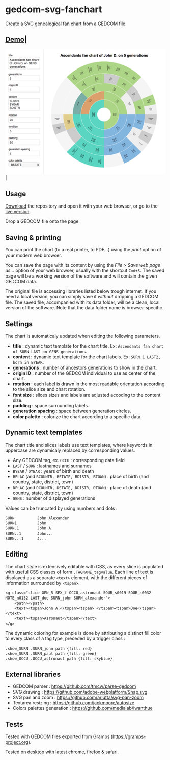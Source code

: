 # gedcom-svg-fanchart

Create a SVG genealogical fan chart from a GEDCOM file.

[1]: https://rawgit.com/nliautaud/gedcom-svg-fanchart/master/index.html
[2]: https://github.com/nliautaud/gedcom-svg-fanchart/archive/master.zip

[Demo][1]|
----------
[<img src="capture.png" alt="Capture" width="607px"/>][1]|

## Usage

[Download][2] the repository and open it with your web browser, or go to the [live version][1].

Drop a GEDCOM file onto the page.

## Saving & printing

You can print the chart (to a real printer, to PDF...) using the *print* option of your modern web browser.

You can save the page with its content by using the *File > Save web page as...* option of your web browser, usually with the shortcut ``Cmd+S``. The saved page will be a working version of the software and will contain the given GEDCOM data.

The original file is accessing libraries listed below trough internet. If you need a local version, you can simply save it *without* dropping a GEDCOM file. The saved file, accompanied with its data folder, will be a clean, local version of the software. Note that the data folder name is browser-specific.

## Settings

The chart is automaticaly updated when editing the following parameters.

- **title** : dynamic text template for the chart title. Ex: ``Ascendants fan chart of SURN LAST on GENS generations``.
- **content** : dynamic text template for the chart labels. Ex: ``SURN.1 LAST2, born in BYEAR``.
- **generations** : number of ancestors generations to show in the chart.
- **origin ID** : number of the GEDCOM individual to use as center of the chart.
- **rotation** : each label is drawn in the most readable orientation according to the slice size and chart rotation.
- **font size** : slices sizes and labels are adjusted accoding to the content size.
- **padding** : space surrounding labels.
- **generation spacing** : space between generation circles.
- **color palette** : colorize the chart according to a specific data.

## Dynamic text templates

The chart title and slices labels use text templates, where keywords in uppercase are dynamicaly replaced by corresponding values.

- Any GEDCOM tag, ex. ``OCCU`` : corresponding data field
- ``LAST`` / ``SURN`` : lastnames and surnames
- ``BYEAR`` / ``DYEAR`` : years of birth and death
- ``BPLAC`` (and ``BCOUNTR, BSTATE, BDISTR, BTOWN``) : place of birth (and country, state, district, town)
- ``DPLAC`` (and ``DCOUNTR, DSTATE, DDISTR, DTOWN``) : place of death (and country, state, district, town)
- ``GENS`` : number of displayed generations

Values can be truncated by using numbers and dots :
```
SURN          John Alexander
SURN1         John
SURN.1        John A.
SURN..1       John...
SURN...1      J...
```

## Editing

The chart style is extensively editable with CSS, as every slice is populated with useful CSS classes of form ``.TAGNAME_tagvalue``. Each line of text is displayed as a separate ``<text>`` element, with the different pieces of information surrounded by ``<tspan>``.

```
<g class="slice GEN_5 SEX_f OCCU_astronaut SOUR_s0019 SOUR_s0032 NOTE_n0132 LAST_doe SURN_john SURN_alexander">
	<path></path>
	<text><tspan>John A.</tspan><tspan> </tspan><tspan>Doe</tspan></text>
	<text><tspan>Asronaut</tspan></text>
</g>
```

The dynamic coloring for example is done by attributing a distinct fill color to every class of a tag type, preceded by a trigger class :
```
.show_SURN .SURN_john path {fill: red}
.show_SURN .SURN_paul path {fill: green}
.show_OCCU .OCCU_astronaut path {fill: skyblue}
```

## External libraries

- GEDCOM parser : https://github.com/tmcw/parse-gedcom
- SVG drawing : https://github.com/adobe-webplatform/Snap.svg
- SVG pan and zoom : https://github.com/ariutta/svg-pan-zoom
- Textarea resizing : https://github.com/jackmoore/autosize
- Colors palettes generation : https://github.com/medialab/iwanthue

## Tests

Tested with GEDCOM files exported from Gramps (https://gramps-project.org).

Tested on desktop with latest chrome, firefox & safari.
